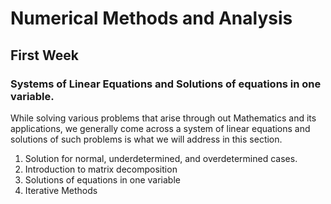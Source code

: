 # Numerical Methods and Analysis

## First Week
### Systems of Linear Equations and Solutions of equations in one variable.

While solving various problems that arise through out Mathematics and its applications, we generally come across a system of linear equations and solutions of such problems is what we will address in this section.

1.  Solution for normal, underdetermined, and overdetermined cases.
2.  Introduction to matrix decomposition
3.  Solutions of equations in one variable
4.  Iterative Methods
